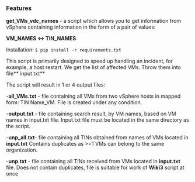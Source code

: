 ### Features

**get_VMs_vdc_names** - a script which allows you to get information from vSphere containing information in the form of a pair of values:

**VM_NAMES <-> TIN_NAMES**

Installation:
`$ pip install -r requirements.txt`

This script is primarily designed to speed up handling an incident, for example, a host restart.
We get the list of affected VMs. Throw them into file** input.txt**


The script will result in 1 or 4 output files:

-**all_VMs.txt** - file containing all VMs from two vSphere hosts in mapped form: TIN Name_VM. File is created under any condition.

-**output.txt** - file containing search result, by VM names, based on VM names in input.txt file. Input.txt file must be located in the same directory as the script.

-**unp_all.txt**- file containing all TINs obtained from names of VMs located in **input.txt** Contains duplicates as >=1 VMs can belong to the same organization.

-**unp.txt** - file containing all TINs received from VMs located in **input.txt** file. Does not contain duplicates, file is suitable for work of **Wiki3** script at once
